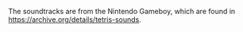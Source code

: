 The soundtracks are from the Nintendo Gameboy, which are found in https://archive.org/details/tetris-sounds.